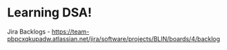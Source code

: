 # Learning DSA!

Jira Backlogs - https://team-pbpcxqkupadw.atlassian.net/jira/software/projects/BLIN/boards/4/backlog


